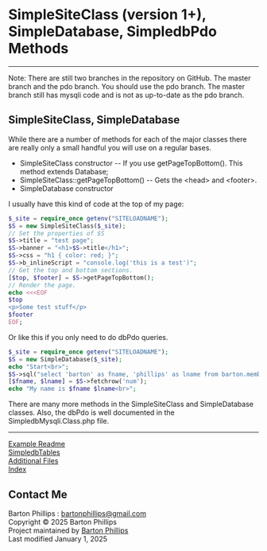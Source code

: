 # SimpleSiteClass (version 1+), SimpleDatabase, SimpledbPdo Methods   

---

Note: There are still two branches in the repository on GitHub. The master branch and the pdo branch. You should use the pdo branch.
The master branch still has mysqli code and is not as up-to-date as the pdo branch.

## SimpleSiteClass, SimpleDatabase  

While there are a number of methods for each of the major classes there are really only a small handful you will use on a regular bases.  

* SimpleSiteClass constructor -- If you use getPageTopBottom(). This method extends Database;
* SimpleSiteClass::getPageTopBottom() -- Gets the \<head\> and \<footer\>.
* SimpleDatabase constructor 

I usually have this kind of code at the top of my page:

```php
$_site = require_once getenv("SITELOADNAME");
$S = new SimpleSiteClass($_site);
// Set the properties of $S
$S->title = "test page";
$S->banner = "<h1>$S->title</h1>";
$S->css = "h1 { color: red; }";
$S->b_inlineScript = "console.log('this is a test')";
// Get the top and bottom sections.
[$top, $footer] = $S->getPageTopBottom();
// Render the page.
echo <<<EOF
$top
<p>Some test stuff</p>
$footer
EOF;
```

Or like this if you only need to do dbPdo queries.

```php
$_site = require_once getenv("SITELOADNAME");
$S = new SimpleDatabase($_site);
echo "Start<br>";
$S->sql("select 'barton' as fname, 'phillips' as lname from barton.members");
[$fname, $lname] = $S->fetchrow('num');
echo "My name is $fname $lname<br>";
```

There are many more methods in the SimpleSiteClass and SimpleDatabase classes.
Also, the dbPdo is well documented in the SimpledbMysqli.Class.php file.

---

[Example Readme](examplereadme.html)  
[SimpledbTables](dbTables.html)  
[Additional Files](files.html)  
[Index](index.html)

## Contact Me

Barton Phillips : <a href="mailto://bartonphillips@gmail.com">bartonphillips@gmail.com</a>  
Copyright &copy; 2025 Barton Phillips  
Project maintained by [Barton Phillips](https://github.com/bartonlp)  
Last modified January 1, 2025
